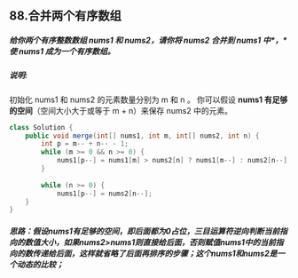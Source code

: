 ## 88.合并两个有序数组

##### 给你两个有序整数数组 *nums1* 和 *nums2*，请你将 *nums2* 合并到 *nums1* 中*，*使 *nums1* 成为一个有序数组。

##### 说明:

初始化 nums1 和 nums2 的元素数量分别为 m 和 n 。
你可以假设 **nums1 有足够的空间**（空间大小大于或等于 m + n）来保存 nums2 中的元素。

```java
class Solution {
    public void merge(int[] nums1, int m, int[] nums2, int n) {
        int p = m-- + n-- - 1;
        while (m >= 0 && n >= 0) {
            nums1[p--] = nums1[m] > nums2[n] ? nums1[m--] : nums2[n--];
        }
        
        while (n >= 0) {
            nums1[p--] = nums2[n--];
    }
}
```

##### 思路：假设nums1有足够的空间，即后面都为0占位，三目运算符逆向判断当前指向的数值大小，如果nums2>nums1则直接给后面，否则赋值nums1中的当前指向的数传递给后面，这样就省略了后面再排序的步骤；这个nums1和nums2是一个动态的比较；

